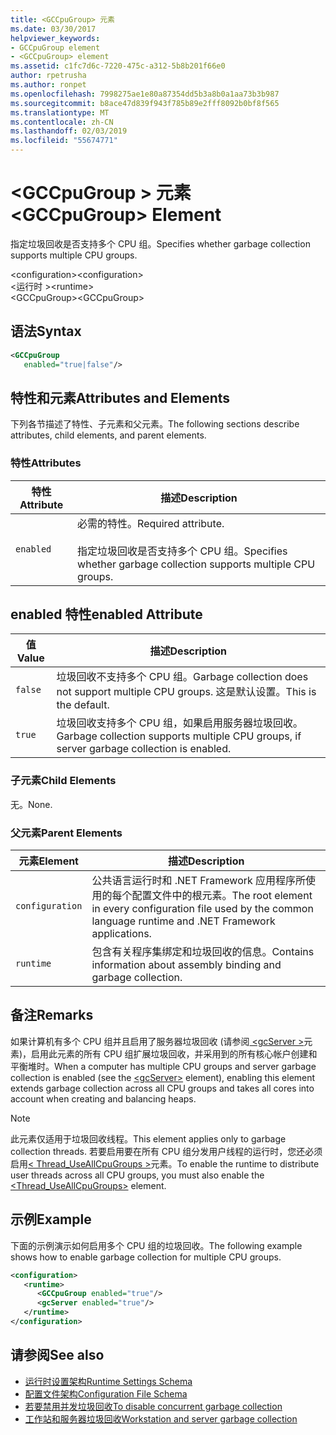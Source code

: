 ```yaml
---
title: <GCCpuGroup> 元素
ms.date: 03/30/2017
helpviewer_keywords:
- GCCpuGroup element
- <GCCpuGroup> element
ms.assetid: c1fc7d6c-7220-475c-a312-5b8b201f66e0
author: rpetrusha
ms.author: ronpet
ms.openlocfilehash: 7998275ae1e80a87354dd5b3a8b0a1aa73b3b987
ms.sourcegitcommit: b8ace47d839f943f785b89e2fff8092b0bf8f565
ms.translationtype: MT
ms.contentlocale: zh-CN
ms.lasthandoff: 02/03/2019
ms.locfileid: "55674771"
---
```

# <a name="gccpugroup-element"></a><span data-ttu-id="f64ee-102">\<GCCpuGroup > 元素</span><span class="sxs-lookup"><span data-stu-id="f64ee-102">\<GCCpuGroup> Element</span></span>
<span data-ttu-id="f64ee-103">指定垃圾回收是否支持多个 CPU 组。</span><span class="sxs-lookup"><span data-stu-id="f64ee-103">Specifies whether garbage collection supports multiple CPU groups.</span></span>  
  
 <span data-ttu-id="f64ee-104">\<configuration></span><span class="sxs-lookup"><span data-stu-id="f64ee-104">\<configuration></span></span>  
<span data-ttu-id="f64ee-105">\<运行时 ></span><span class="sxs-lookup"><span data-stu-id="f64ee-105">\<runtime></span></span>  
<span data-ttu-id="f64ee-106">\<GCCpuGroup></span><span class="sxs-lookup"><span data-stu-id="f64ee-106">\<GCCpuGroup></span></span>  
  
## <a name="syntax"></a><span data-ttu-id="f64ee-107">语法</span><span class="sxs-lookup"><span data-stu-id="f64ee-107">Syntax</span></span>  
  
```xml  
<GCCpuGroup    
   enabled="true|false"/>  
```  
  
## <a name="attributes-and-elements"></a><span data-ttu-id="f64ee-108">特性和元素</span><span class="sxs-lookup"><span data-stu-id="f64ee-108">Attributes and Elements</span></span>  
 <span data-ttu-id="f64ee-109">下列各节描述了特性、子元素和父元素。</span><span class="sxs-lookup"><span data-stu-id="f64ee-109">The following sections describe attributes, child elements, and parent elements.</span></span>  
  
### <a name="attributes"></a><span data-ttu-id="f64ee-110">特性</span><span class="sxs-lookup"><span data-stu-id="f64ee-110">Attributes</span></span>  
  
|<span data-ttu-id="f64ee-111">特性</span><span class="sxs-lookup"><span data-stu-id="f64ee-111">Attribute</span></span>|<span data-ttu-id="f64ee-112">描述</span><span class="sxs-lookup"><span data-stu-id="f64ee-112">Description</span></span>|  
|---------------|-----------------|  
|`enabled`|<span data-ttu-id="f64ee-113">必需的特性。</span><span class="sxs-lookup"><span data-stu-id="f64ee-113">Required attribute.</span></span><br /><br /> <span data-ttu-id="f64ee-114">指定垃圾回收是否支持多个 CPU 组。</span><span class="sxs-lookup"><span data-stu-id="f64ee-114">Specifies whether garbage collection supports multiple CPU groups.</span></span>|  
  
## <a name="enabled-attribute"></a><span data-ttu-id="f64ee-115">enabled 特性</span><span class="sxs-lookup"><span data-stu-id="f64ee-115">enabled Attribute</span></span>  
  
|<span data-ttu-id="f64ee-116">值</span><span class="sxs-lookup"><span data-stu-id="f64ee-116">Value</span></span>|<span data-ttu-id="f64ee-117">描述</span><span class="sxs-lookup"><span data-stu-id="f64ee-117">Description</span></span>|  
|-----------|-----------------|  
|`false`|<span data-ttu-id="f64ee-118">垃圾回收不支持多个 CPU 组。</span><span class="sxs-lookup"><span data-stu-id="f64ee-118">Garbage collection does not support multiple CPU groups.</span></span> <span data-ttu-id="f64ee-119">这是默认设置。</span><span class="sxs-lookup"><span data-stu-id="f64ee-119">This is the default.</span></span>|  
|`true`|<span data-ttu-id="f64ee-120">垃圾回收支持多个 CPU 组，如果启用服务器垃圾回收。</span><span class="sxs-lookup"><span data-stu-id="f64ee-120">Garbage collection supports multiple CPU groups, if server garbage collection is enabled.</span></span>|  
  
### <a name="child-elements"></a><span data-ttu-id="f64ee-121">子元素</span><span class="sxs-lookup"><span data-stu-id="f64ee-121">Child Elements</span></span>  
 <span data-ttu-id="f64ee-122">无。</span><span class="sxs-lookup"><span data-stu-id="f64ee-122">None.</span></span>  
  
### <a name="parent-elements"></a><span data-ttu-id="f64ee-123">父元素</span><span class="sxs-lookup"><span data-stu-id="f64ee-123">Parent Elements</span></span>  
  
|<span data-ttu-id="f64ee-124">元素</span><span class="sxs-lookup"><span data-stu-id="f64ee-124">Element</span></span>|<span data-ttu-id="f64ee-125">描述</span><span class="sxs-lookup"><span data-stu-id="f64ee-125">Description</span></span>|  
|-------------|-----------------|  
|`configuration`|<span data-ttu-id="f64ee-126">公共语言运行时和 .NET Framework 应用程序所使用的每个配置文件中的根元素。</span><span class="sxs-lookup"><span data-stu-id="f64ee-126">The root element in every configuration file used by the common language runtime and .NET Framework applications.</span></span>|  
|`runtime`|<span data-ttu-id="f64ee-127">包含有关程序集绑定和垃圾回收的信息。</span><span class="sxs-lookup"><span data-stu-id="f64ee-127">Contains information about assembly binding and garbage collection.</span></span>|  
  
## <a name="remarks"></a><span data-ttu-id="f64ee-128">备注</span><span class="sxs-lookup"><span data-stu-id="f64ee-128">Remarks</span></span>  
 <span data-ttu-id="f64ee-129">如果计算机有多个 CPU 组并且启用了服务器垃圾回收 (请参阅[ \<gcServer >](../../../../../docs/framework/configure-apps/file-schema/runtime/gcserver-element.md)元素)，启用此元素的所有 CPU 组扩展垃圾回收，并采用到的所有核心帐户创建和平衡堆时。</span><span class="sxs-lookup"><span data-stu-id="f64ee-129">When a computer has multiple CPU groups and server garbage collection is enabled (see the [\<gcServer>](../../../../../docs/framework/configure-apps/file-schema/runtime/gcserver-element.md) element), enabling this element extends garbage collection across all CPU groups and takes all cores into account when creating and balancing heaps.</span></span>  
  
> [!NOTE]
>  <span data-ttu-id="f64ee-130">此元素仅适用于垃圾回收线程。</span><span class="sxs-lookup"><span data-stu-id="f64ee-130">This element applies only to garbage collection threads.</span></span> <span data-ttu-id="f64ee-131">若要启用要在所有 CPU 组分发用户线程的运行时，您还必须启用[< Thread_UseAllCpuGroups >](../../../../../docs/framework/configure-apps/file-schema/runtime/thread-useallcpugroups-element.md)元素。</span><span class="sxs-lookup"><span data-stu-id="f64ee-131">To enable the runtime to distribute user threads across all CPU groups, you must also enable the [<Thread_UseAllCpuGroups>](../../../../../docs/framework/configure-apps/file-schema/runtime/thread-useallcpugroups-element.md) element.</span></span>  
  
## <a name="example"></a><span data-ttu-id="f64ee-132">示例</span><span class="sxs-lookup"><span data-stu-id="f64ee-132">Example</span></span>  
 <span data-ttu-id="f64ee-133">下面的示例演示如何启用多个 CPU 组的垃圾回收。</span><span class="sxs-lookup"><span data-stu-id="f64ee-133">The following example shows how to enable garbage collection for multiple CPU groups.</span></span>  
  
```xml  
<configuration>  
   <runtime>  
      <GCCpuGroup enabled="true"/>  
      <gcServer enabled="true"/>  
   </runtime>  
</configuration>  
```  
  
## <a name="see-also"></a><span data-ttu-id="f64ee-134">请参阅</span><span class="sxs-lookup"><span data-stu-id="f64ee-134">See also</span></span>
- [<span data-ttu-id="f64ee-135">运行时设置架构</span><span class="sxs-lookup"><span data-stu-id="f64ee-135">Runtime Settings Schema</span></span>](../../../../../docs/framework/configure-apps/file-schema/runtime/index.md)
- [<span data-ttu-id="f64ee-136">配置文件架构</span><span class="sxs-lookup"><span data-stu-id="f64ee-136">Configuration File Schema</span></span>](../../../../../docs/framework/configure-apps/file-schema/index.md)
- [<span data-ttu-id="f64ee-137">若要禁用并发垃圾回收</span><span class="sxs-lookup"><span data-stu-id="f64ee-137">To disable concurrent garbage collection</span></span>](gcconcurrent-element.md#to-disable-background-garbage-collection)
- [<span data-ttu-id="f64ee-138">工作站和服务器垃圾回收</span><span class="sxs-lookup"><span data-stu-id="f64ee-138">Workstation and server garbage collection</span></span>](../../../../../docs/standard/garbage-collection/fundamentals.md#workstation_and_server_garbage_collection)
